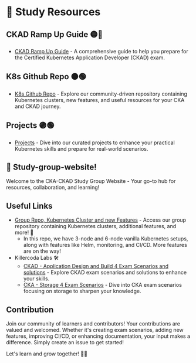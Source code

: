 # 📘 Study Resources

## CKAD Ramp Up Guide 🟡🔵
- [CKAD Ramp Up Guide](https://ckad.devtechops.dev/rampup.md/) - A comprehensive guide to help you prepare for the Certified Kubernetes Application Developer (CKAD) exam.

## K8s Github Repo 🟠🟢
- [K8s Github Repo](https://github.com/colossus06/cka-ckad-study-group-2024/) - Explore our community-driven repository containing Kubernetes clusters, new features, and useful resources for your CKA and CKAD journey.

## Projects 🟣🟢
- [Projects](https://ckad.devtechops.dev/projects.md/) - Dive into our curated projects to enhance your practical Kubernetes skills and prepare for real-world scenarios.

## 🚀 Study-group-website!

Welcome to the CKA-CKAD Study Group Website - Your go-to hub for resources, collaboration, and learning!

## Useful Links
- [Group Repo, Kubernetes Cluster and new Features](https://github.com/colossus06/cka-ckad-study-group-2024) - Access our group repository containing Kubernetes clusters, additional features, and more! 🌟
    - In this repo, we have 3-node and 6-node vanilla Kubernetes setups, along with features like Helm, monitoring, and CI/CD. More features are on the way!
- Killercoda Labs 🛠️
    - [CKAD - Application Design and Build 4 Exam Scenarios and solutions](https://killercoda.com/kuberada/scenario/4-questions) - Explore CKAD exam scenarios and solutions to enhance your skills.
    - [CKA - Storage 4 Exam Scenarios](https://killercoda.com/kuberada/scenario/cka-4-questions) - Dive into CKA exam scenarios focusing on storage to sharpen your knowledge.

## Contribution
Join our community of learners and contributors! Your contributions are valued and welcomed. Whether it's creating exam scenarios, adding new features, improving CI/CD, or enhancing documentation, your input makes a difference. Simply create an issue to get started!

Let's learn and grow together! 🌱✨
